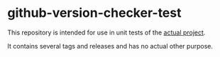 # github-version-checker-test

This repository is intended for use in unit tests of the [actual project](https://github.com/axelrindle/github-version-checker-test).

It contains several tags and releases and has no actual other purpose.
